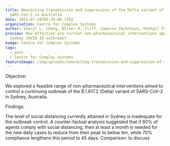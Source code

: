 ```yaml
---
title: Nowcasting transmission and suppression of the Delta variant of
  SARS-CoV-2 in Australia
date: 2021-07-28T05:39:09.178Z
organisation: Centre for Complex Systems
author: Sheryl L. Chang, Oliver M. Cliff, Cameron Zachreson, Mikhail Prokopenko
preview: How effective are current non-pharmaceutical interventions against the
  Sydney COVID-19 outbreak?
badge: Centre for Complex Systems
tags:
  - post
  - Centre for Complex Systems
featureImage: /img/uploads/nowcasting-transmission-and-suppression-of-the-delta-variant-of-sars-cov-2-in-australia.jpg
---
```

Objective: 

We explored a feasible range of non-pharmaceutical interventions aimed to control a continuing outbreak of the B.1.617.2 (Delta) variant of SARS-CoV-2 in Sydney, Australia.

Findings: 

The level of social distancing currently attained in Sydney is inadequate for the outbreak control. A counter-factual analysis suggested that if 80% of agents comply with social distancing, then at least a month is needed for the new daily cases to reduce from their peak to below ten, while 70% compliance lengthens this period to 45 days.
Comparison: to discuss